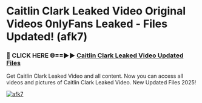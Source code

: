 # Caitlin Clark Leaked Video Original Videos 0nlyFans Leaked - Files Updated! (afk7)

<h3>🔴 CLICK HERE 🌐==►► <a href="https://tinyurl.com/x26r9saj" rel="nofollow">Caitlin Clark Leaked Video Updated Files</a></h3>

Get Caitlin Clark Leaked Video and all content. Now you can access all videos and pictures of Caitlin Clark Leaked Video. New Updated Files 2025!

[![afk7](https://i.imgur.com/LkgZPqh.gif)](https://tinyurl.com/x26r9saj)
